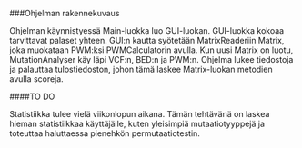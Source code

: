 ###Ohjelman rakennekuvaus

Ohjelman käynnistyessä Main-luokka luo GUI-luokan. GUI-luokka kokoaa tarvittavat palaset yhteen. GUI:n kautta syötetään MatrixReaderiin Matrix, joka muokataan PWM:ksi PWMCalculatorin avulla. Kun uusi Matrix on luotu, MutationAnalyser käy läpi VCF:n, BED:n ja PWM:n. Ohjelma lukee tiedostoja ja palauttaa tulostiedoston, johon tämä laskee Matrix-luokan metodien avulla scoreja.

####TO DO

Statistiikka tulee vielä viikonlopun aikana. Tämän tehtävänä on laskea hieman statistiikkaa käyttäjälle, kuten yleisimpiä mutaatiotyyppejä ja toteuttaa haluttaessa pienehkön permutaatiotestin.
